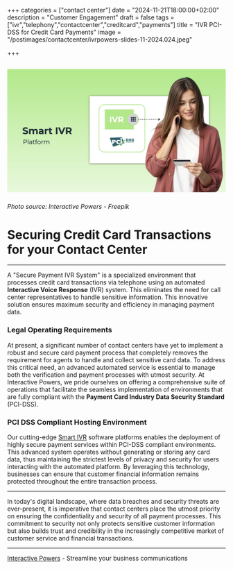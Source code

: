 +++
categories = ["contact center"]
date = "2024-11-21T18:00:00+02:00"
description = "Customer Engagement"
draft = false
tags = ["ivr","telephony","contactcenter","creditcard","payments"]
title = "IVR PCI-DSS for Credit Card Payments"
image = "/postimages/contactcenter/ivrpowers-slides-11-2024.024.jpeg"

+++

![Smart IVR PCI DSS](/postimages/contactcenter/ivrpowers-slides-11-2024.024.jpeg)
-------
###### Photo source: Interactive Powers - Freepik

# Securing Credit Card Transactions for your Contact Center
---

A "Secure Payment IVR System" is a specialized environment that processes credit card transactions via telephone using an automated **Interactive Voice Response** (IVR) system. This eliminates the need for call center representatives to handle sensitive information. This innovative solution ensures maximum security and efficiency in managing payment data.

### Legal Operating Requirements

At present, a significant number of contact centers have yet to implement a robust and secure card payment process that completely removes the requirement for agents to handle and collect sensitive card data. To address this critical need, an advanced automated service is essential to manage both the verification and payment processes with utmost security. At Interactive Powers, we pride ourselves on offering a comprehensive suite of operations that facilitate the seamless implementation of environments that are fully compliant with the **Payment Card Industry Data Security Standard** (PCI-DSS).

### PCI DSS Compliant Hosting Environment

Our cutting-edge [Smart IVR](https://interactivepowers.com/en/platforms/smartivr) software platforms enables the deployment of highly secure payment services within PCI-DSS compliant environments. This advanced system operates without generating or storing any card data, thus maintaining the strictest levels of privacy and security for users interacting with the automated platform. By leveraging this technology, businesses can ensure that customer financial information remains protected throughout the entire transaction process.

---

In today's digital landscape, where data breaches and security threats are ever-present, it is imperative that contact centers place the utmost priority on ensuring the confidentiality and security of all payment processes. This commitment to security not only protects sensitive customer information but also builds trust and credibility in the increasingly competitive market of customer service and financial transactions.

---
[Interactive Powers](http://www.ivrpowers.com/) - Streamline your business communications
